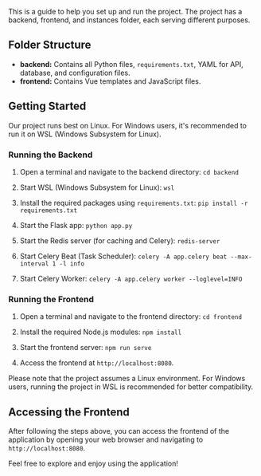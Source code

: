 This is a guide to help you set up and run the project. The project has a backend, frontend, and instances folder, each serving different purposes.

## Folder Structure

- **backend:** Contains all Python files, `requirements.txt`, YAML for API, database, and configuration files.
- **frontend:** Contains Vue templates and JavaScript files.

## Getting Started

Our project runs best on Linux. For Windows users, it's recommended to run it on WSL (Windows Subsystem for Linux).

### Running the Backend

1. Open a terminal and navigate to the backend directory:
`cd backend`

2. Start WSL (Windows Subsystem for Linux):
`wsl`

3. Install the required packages using `requirements.txt`:
`pip install -r requirements.txt`

4. Start the Flask app:
`python app.py`

5. Start the Redis server (for caching and Celery):
`redis-server`

6. Start Celery Beat (Task Scheduler):
`celery -A app.celery beat --max-interval 1 -l info`

7. Start Celery Worker:
`celery -A app.celery worker --loglevel=INFO`


### Running the Frontend

1. Open a terminal and navigate to the frontend directory:
`cd frontend`


2. Install the required Node.js modules:
`npm install`

3. Start the frontend server:
`npm run serve`

4. Access the frontend at `http://localhost:8080`.

Please note that the project assumes a Linux environment. For Windows users, running the project in WSL is recommended for better compatibility.

## Accessing the Frontend

After following the steps above, you can access the frontend of the application by opening your web browser and navigating to `http://localhost:8080`.

Feel free to explore and enjoy using the application!